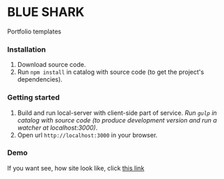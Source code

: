 # BLUE SHARK

Portfolio templates


### Installation

1. Download source code.
2. Run `npm install` in catalog with source code (to get the project's dependencies).


### Getting started

1. Build and run local-server with client-side part of service.
*Run `gulp` in catalog with source code (to produce development version and run a watcher at localhost:3000)*.
2. Open url `http://localhost:3000` in your browser.


### Demo

If you want see, how site look like, click [this link](http://kanastasiya.github.io/BLUE_SHARK)

